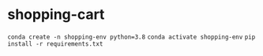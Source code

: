 # shopping-cart

`conda create -n shopping-env python=3.8`
`conda activate shopping-env`
`pip install -r requirements.txt`

